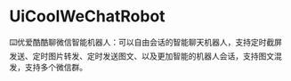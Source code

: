 # UiCoolWeChatRobot
⌨️优爱酷酷聊微信智能机器人：可以自由会话的智能聊天机器人，支持定时截屏发送、定时图片转发、定时发送图文、以及更加智能的机器人会话，支持图文混发，支持多个微信群。
